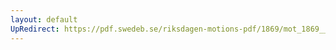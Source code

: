 ```yaml
---
layout: default
UpRedirect: https://pdf.swedeb.se/riksdagen-motions-pdf/1869/mot_1869__ak__00305.pdf
---
```

